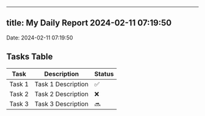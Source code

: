 
---
title: My Daily Report 2024-02-11 07:19:50
---

Date: 2024-02-11 07:19:50

## Tasks Table

| Task | Description | Status |
|------|-------------|--------|
| Task 1 | Task 1 Description | ✅ |
| Task 2 | Task 2 Description | ❌ |
| Task 3 | Task 3 Description | 🔜 |
